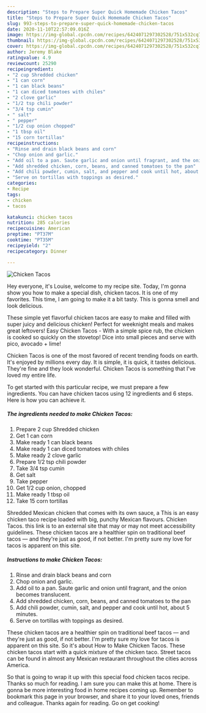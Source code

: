 ```yaml
---
description: "Steps to Prepare Super Quick Homemade Chicken Tacos"
title: "Steps to Prepare Super Quick Homemade Chicken Tacos"
slug: 993-steps-to-prepare-super-quick-homemade-chicken-tacos
date: 2020-11-10T22:57:09.016Z
image: https://img-global.cpcdn.com/recipes/6424071297302528/751x532cq70/chicken-tacos-recipe-main-photo.jpg
thumbnail: https://img-global.cpcdn.com/recipes/6424071297302528/751x532cq70/chicken-tacos-recipe-main-photo.jpg
cover: https://img-global.cpcdn.com/recipes/6424071297302528/751x532cq70/chicken-tacos-recipe-main-photo.jpg
author: Jeremy Blake
ratingvalue: 4.9
reviewcount: 25290
recipeingredient:
- "2 cup Shredded chicken"
- "1 can corn"
- "1 can black beans"
- "1 can diced tomatoes with chiles"
- "2 clove garlic"
- "1/2 tsp chili powder"
- "3/4 tsp cumin"
- " salt"
- " pepper"
- "1/2 cup onion chopped"
- "1 tbsp oil"
- "15 corn tortillas"
recipeinstructions:
- "Rinse and drain black beans and corn"
- "Chop onion and garlic."
- "Add oil to a pan. Saute garlic and onion until fragrant, and the onion becomes translucent."
- "Add shredded chicken, corn, beans, and canned tomatoes to the pan"
- "Add chili powder, cumin, salt, and pepper and cook until hot, about 5 minutes."
- "Serve on tortillas with toppings as desired."
categories:
- Recipe
tags:
- chicken
- tacos

katakunci: chicken tacos 
nutrition: 285 calories
recipecuisine: American
preptime: "PT37M"
cooktime: "PT35M"
recipeyield: "2"
recipecategory: Dinner

---
```



![Chicken Tacos](https://img-global.cpcdn.com/recipes/6424071297302528/751x532cq70/chicken-tacos-recipe-main-photo.jpg)

Hey everyone, it's Louise, welcome to my recipe site. Today, I'm gonna show you how to make a special dish, chicken tacos. It is one of my favorites. This time, I am going to make it a bit tasty. This is gonna smell and look delicious.

These simple yet flavorful chicken tacos are easy to make and filled with super juicy and delicious chicken! Perfect for weeknight meals and makes great leftovers! Easy Chicken Tacos - With a simple spice rub, the chicken is cooked so quickly on the stovetop! Dice into small pieces and serve with pico, avocado + lime!

Chicken Tacos is one of the most favored of recent trending foods on earth. It's enjoyed by millions every day. It is simple, it is quick, it tastes delicious. They're fine and they look wonderful. Chicken Tacos is something that I've loved my entire life.


To get started with this particular recipe, we must prepare a few ingredients. You can have chicken tacos using 12 ingredients and 6 steps. Here is how you can achieve it.

<!--inarticleads1-->

##### The ingredients needed to make Chicken Tacos:

1. Prepare 2 cup Shredded chicken
1. Get 1 can corn
1. Make ready 1 can black beans
1. Make ready 1 can diced tomatoes with chiles
1. Make ready 2 clove garlic
1. Prepare 1/2 tsp chili powder
1. Take 3/4 tsp cumin
1. Get  salt
1. Take  pepper
1. Get 1/2 cup onion, chopped
1. Make ready 1 tbsp oil
1. Take 15 corn tortillas


Shredded Mexican chicken that comes with its own sauce, a This is an easy chicken taco recipe loaded with big, punchy Mexican flavours. Chicken Tacos. this link is to an external site that may or may not meet accessibility guidelines. These chicken tacos are a healthier spin on traditional beef tacos — and they&#39;re just as good, if not better. I&#39;m pretty sure my love for tacos is apparent on this site. 

<!--inarticleads2-->

##### Instructions to make Chicken Tacos:

1. Rinse and drain black beans and corn
1. Chop onion and garlic.
1. Add oil to a pan. Saute garlic and onion until fragrant, and the onion becomes translucent.
1. Add shredded chicken, corn, beans, and canned tomatoes to the pan
1. Add chili powder, cumin, salt, and pepper and cook until hot, about 5 minutes.
1. Serve on tortillas with toppings as desired.


These chicken tacos are a healthier spin on traditional beef tacos — and they&#39;re just as good, if not better. I&#39;m pretty sure my love for tacos is apparent on this site. So it&#39;s about How to Make Chicken Tacos. These chicken tacos start with a quick mixture of the chicken taco. Street tacos can be found in almost any Mexican restaurant throughout the cities across America. 

So that is going to wrap it up with this special food chicken tacos recipe. Thanks so much for reading. I am sure you can make this at home. There is gonna be more interesting food in home recipes coming up. Remember to bookmark this page in your browser, and share it to your loved ones, friends and colleague. Thanks again for reading. Go on get cooking!

